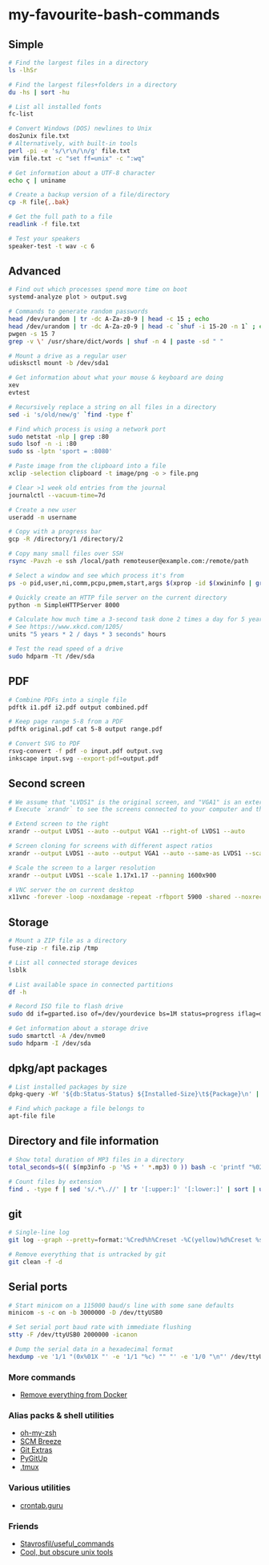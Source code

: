 # my-favourite-bash-commands

## Simple
```bash
# Find the largest files in a directory
ls -lhSr

# Find the largest files+folders in a directory
du -hs | sort -hu

# List all installed fonts
fc-list

# Convert Windows (DOS) newlines to Unix
dos2unix file.txt
# Alternatively, with built-in tools
perl -pi -e 's/\r\n/\n/g' file.txt
vim file.txt -c "set ff=unix" -c ":wq"

# Get information about a UTF-8 character
echo ϛ | uniname

# Create a backup version of a file/directory
cp -R file{,.bak}

# Get the full path to a file
readlink -f file.txt

# Test your speakers
speaker-test -t wav -c 6
```

## Advanced
```bash
# Find out which processes spend more time on boot
systemd-analyze plot > output.svg

# Commands to generate random passwords
head /dev/urandom | tr -dc A-Za-z0-9 | head -c 15 ; echo
head /dev/urandom | tr -dc A-Za-z0-9 | head -c `shuf -i 15-20 -n 1` ; echo
pwgen -s 15 7
grep -v \' /usr/share/dict/words | shuf -n 4 | paste -sd " "

# Mount a drive as a regular user
udisksctl mount -b /dev/sda1

# Get information about what your mouse & keyboard are doing
xev
evtest

# Recursively replace a string on all files in a directory
sed -i 's/old/new/g' `find -type f`

# Find which process is using a network port
sudo netstat -nlp | grep :80
sudo lsof -n -i :80
sudo ss -lptn 'sport = :8080'

# Paste image from the clipboard into a file
xclip -selection clipboard -t image/png -o > file.png

# Clear >1 week old entries from the journal
journalctl --vacuum-time=7d

# Create a new user
useradd -m username

# Copy with a progress bar
gcp -R /directory/1 /directory/2

# Copy many small files over SSH
rsync -Pavzh -e ssh /local/path remoteuser@example.com:/remote/path

# Select a window and see which process it's from
ps -o pid,user,ni,comm,pcpu,pmem,start,args $(xprop -id $(xwininfo | grep "Window id" | awk '{print $4}') | grep _NET_WM_PID | awk '{print $3}')

# Quickly create an HTTP file server on the current directory
python -m SimpleHTTPServer 8000

# Calculate how much time a 3-second task done 2 times a day for 5 years spends in hours
# See https://www.xkcd.com/1205/
units "5 years * 2 / days * 3 seconds" hours

# Test the read speed of a drive
sudo hdparm -Tt /dev/sda
```

## PDF
```bash
# Combine PDFs into a single file
pdftk i1.pdf i2.pdf output combined.pdf

# Keep page range 5-8 from a PDF
pdftk original.pdf cat 5-8 output range.pdf

# Convert SVG to PDF
rsvg-convert -f pdf -o input.pdf output.svg
inkscape input.svg --export-pdf=output.pdf
```

## Second screen
```bash
# We assume that "LVDS1" is the original screen, and "VGA1" is an external screen.
# Execute `xrandr` to see the screens connected to your computer and their resolutions.

# Extend screen to the right
xrandr --output LVDS1 --auto --output VGA1 --right-of LVDS1 --auto

# Screen cloning for screens with different aspect ratios
xrandr --output LVDS1 --auto --output VGA1 --auto --same-as LVDS1 --scale 1.33x1

# Scale the screen to a larger resolution
xrandr --output LVDS1 --scale 1.17x1.17 --panning 1600x900

# VNC server the on current desktop
x11vnc -forever -loop -noxdamage -repeat -rfbport 5900 -shared --noxrecord
```

## Storage
```bash
# Mount a ZIP file as a directory
fuse-zip -r file.zip /tmp

# List all connected storage devices
lsblk

# List available space in connected partitions
df -h

# Record ISO file to flash drive
sudo dd if=gparted.iso of=/dev/yourdevice bs=1M status=progress iflag=direct oflag=direct

# Get information about a storage drive
sudo smartctl -A /dev/nvme0
sudo hdparm -I /dev/sda
```

## dpkg/apt packages
```bash
# List installed packages by size
dpkg-query -Wf '${db:Status-Status} ${Installed-Size}\t${Package}\n' | sed -ne 's/^installed //p'|sort -n

# Find which package a file belongs to
apt-file file
```

## Directory and file information
```bash
# Show total duration of MP3 files in a directory
total_seconds=$(( $(mp3info -p '%S + ' *.mp3) 0 )) bash -c 'printf "%02d:%02d:%02d\n" $((total_seconds / 3600)) $(((total_seconds % 3600) / 60)) $((total_seconds % 60))'

# Count files by extension
find . -type f | sed 's/.*\.//' | tr '[:upper:]' '[:lower:]' | sort | uniq -c | sort -n
```

## git
```bash
# Single-line log
git log --graph --pretty=format:'%Cred%h%Creset -%C(yellow)%d%Creset %s %Cgreen(%cr) %C(bold blue)<%an>%Creset' --abbrev-commit

# Remove everything that is untracked by git
git clean -f -d
```

## Serial ports
```bash
# Start minicom on a 115000 baud/s line with some sane defaults
minicom -s -c on -b 3000000 -D /dev/ttyUSB0

# Set serial port baud rate with immediate flushing
stty -F /dev/ttyUSB0 2000000 -icanon

# Dump the serial data in a hexadecimal format
hexdump -ve '1/1 "(0x%01X "' -e '1/1 "%c) "" "' -e '1/0 "\n"' /dev/ttyUSB0
```

### More commands
- [Remove everything from Docker](https://gist.github.com/beeman/aca41f3ebd2bf5efbd9d7fef09eac54d)

### Alias packs & shell utilities
- [oh-my-zsh](https://github.com/robbyrussell/oh-my-zsh)
- [SCM Breeze](https://github.com/scmbreeze/scm_breeze)
- [Git Extras](https://github.com/tj/git-extras)
- [PyGitUp](https://github.com/msiemens/PyGitUp)
- [.tmux](https://github.com/gpakosz/.tmux)

### Various utilities
- [crontab.guru](https://crontab.guru/)

### Friends
- [Stavrosfil/useful_commands](https://github.com/Stavrosfil/useful_commands)
- [Cool, but obscure unix tools](https://kkovacs.eu/cool-but-obscure-unix-tools)
